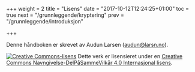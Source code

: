 ﻿+++
weight = 2
title = "Lisens"
date = "2017-10-12T12:24:25+01:00"
toc = true
next = "/grunnleggende/kryptering"
prev = "/grunnleggende/introduksjon"

+++

Denne håndboken er skrevet av Audun Larsen (audun@larsn.no). 

<a rel="license" href="http://creativecommons.org/licenses/by-sa/4.0/"><img alt="Creative Commons-lisens" style="border-width:0" src="https://i.creativecommons.org/l/by-sa/4.0/80x15.png" /></a>
Dette verk er lisensieret under en [Creative Commons Navngivelse-DelPåSammeVilkår 4.0 Internasjonal lisens](http://creativecommons.org/licenses/by-sa/4.0/).
